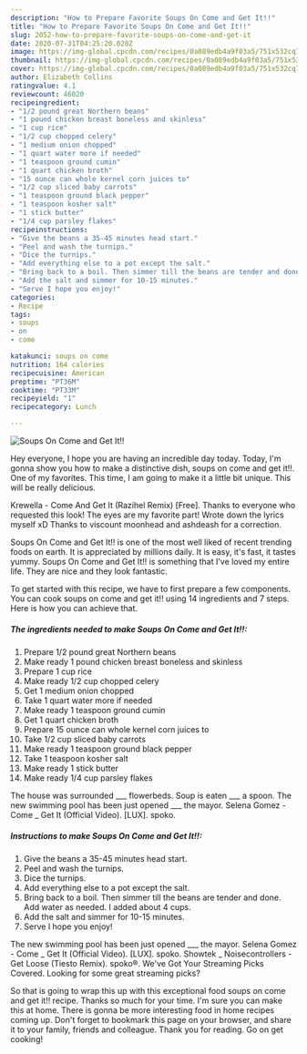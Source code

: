 ```yaml
---
description: "How to Prepare Favorite Soups On Come and Get It!!"
title: "How to Prepare Favorite Soups On Come and Get It!!"
slug: 2052-how-to-prepare-favorite-soups-on-come-and-get-it
date: 2020-07-31T04:25:20.020Z
image: https://img-global.cpcdn.com/recipes/0a089edb4a9f03a5/751x532cq70/soups-on-come-and-get-it-recipe-main-photo.jpg
thumbnail: https://img-global.cpcdn.com/recipes/0a089edb4a9f03a5/751x532cq70/soups-on-come-and-get-it-recipe-main-photo.jpg
cover: https://img-global.cpcdn.com/recipes/0a089edb4a9f03a5/751x532cq70/soups-on-come-and-get-it-recipe-main-photo.jpg
author: Elizabeth Collins
ratingvalue: 4.1
reviewcount: 46020
recipeingredient:
- "1/2 pound great Northern beans"
- "1 pound chicken breast boneless and skinless"
- "1 cup rice"
- "1/2 cup chopped celery"
- "1 medium onion chopped"
- "1 quart water more if needed"
- "1 teaspoon ground cumin"
- "1 quart chicken broth"
- "15 ounce can whole kernel corn juices to"
- "1/2 cup sliced baby carrots"
- "1 teaspoon ground black pepper"
- "1 teaspoon kosher salt"
- "1 stick butter"
- "1/4 cup parsley flakes"
recipeinstructions:
- "Give the beans a 35-45 minutes head start."
- "Peel and wash the turnips."
- "Dice the turnips."
- "Add everything else to a pot except the salt."
- "Bring back to a boil. Then simmer till the beans are tender and done. Add water as needed. I added about 4 cups."
- "Add the salt and simmer for 10-15 minutes."
- "Serve I hope you enjoy!"
categories:
- Recipe
tags:
- soups
- on
- come

katakunci: soups on come 
nutrition: 164 calories
recipecuisine: American
preptime: "PT36M"
cooktime: "PT33M"
recipeyield: "1"
recipecategory: Lunch

---
```



![Soups On Come and Get It!!](https://img-global.cpcdn.com/recipes/0a089edb4a9f03a5/751x532cq70/soups-on-come-and-get-it-recipe-main-photo.jpg)

Hey everyone, I hope you are having an incredible day today. Today, I'm gonna show you how to make a distinctive dish, soups on come and get it!!. One of my favorites. This time, I am going to make it a little bit unique. This will be really delicious.

Krewella - Come And Get It (Razihel Remix) [Free]. Thanks to everyone who requested this look! The eyes are my favorite part! Wrote down the lyrics myself xD Thanks to viscount moonhead and ashdeash for a correction.

Soups On Come and Get It!! is one of the most well liked of recent trending foods on earth. It is appreciated by millions daily. It is easy, it's fast, it tastes yummy. Soups On Come and Get It!! is something that I've loved my entire life. They are nice and they look fantastic.


To get started with this recipe, we have to first prepare a few components. You can cook soups on come and get it!! using 14 ingredients and 7 steps. Here is how you can achieve that.

<!--inarticleads1-->

##### The ingredients needed to make Soups On Come and Get It!!:

1. Prepare 1/2 pound great Northern beans
1. Make ready 1 pound chicken breast boneless and skinless
1. Prepare 1 cup rice
1. Make ready 1/2 cup chopped celery
1. Get 1 medium onion chopped
1. Take 1 quart water more if needed
1. Make ready 1 teaspoon ground cumin
1. Get 1 quart chicken broth
1. Prepare 15 ounce can whole kernel corn juices to
1. Take 1/2 cup sliced baby carrots
1. Make ready 1 teaspoon ground black pepper
1. Take 1 teaspoon kosher salt
1. Make ready 1 stick butter
1. Make ready 1/4 cup parsley flakes


The house was surrounded ___ flowerbeds. Soup is eaten ___ a spoon. The new swimming pool has been just opened ___ the mayor. Selena Gomez - Come _ Get It (Official Video). [LUX]. spoko. 

<!--inarticleads2-->

##### Instructions to make Soups On Come and Get It!!:

1. Give the beans a 35-45 minutes head start.
1. Peel and wash the turnips.
1. Dice the turnips.
1. Add everything else to a pot except the salt.
1. Bring back to a boil. Then simmer till the beans are tender and done. Add water as needed. I added about 4 cups.
1. Add the salt and simmer for 10-15 minutes.
1. Serve I hope you enjoy!


The new swimming pool has been just opened ___ the mayor. Selena Gomez - Come _ Get It (Official Video). [LUX]. spoko. Showtek _ Noisecontrollers - Get Loose (Tiesto Remix). spoko®. We&#39;ve Got Your Streaming Picks Covered. Looking for some great streaming picks? 

So that is going to wrap this up with this exceptional food soups on come and get it!! recipe. Thanks so much for your time. I'm sure you can make this at home. There is gonna be more interesting food in home recipes coming up. Don't forget to bookmark this page on your browser, and share it to your family, friends and colleague. Thank you for reading. Go on get cooking!
